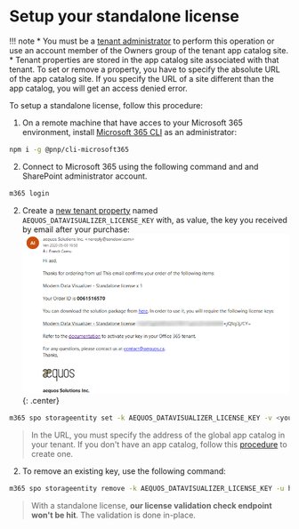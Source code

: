 # Setup your standalone license

!!! note
    * You must be a [tenant administrator](https://docs.microsoft.com/en-us/sharepoint/dev/spfx/tenant-properties?tabs=sprest#setwrite-tenant-properties) to perform this operation or use an account member of the Owners group of the tenant app catalog site.
    * Tenant properties are stored in the app catalog site associated with that tenant. To set or remove a property, you have to specify the absolute URL of the app catalog site. If you specify the URL of a site different than the app catalog, you will get an access denied error.

To setup a standalone license, follow this procedure:

1. On a remote machine that have acces to your Microsoft 365 environment, install [Microsoft 365 CLI](https://pnp.github.io/cli-microsoft365/) as an administrator:
  ```bash
  npm i -g @pnp/cli-microsoft365
  ```
2. Connect to Microsoft 365 using the following command and and SharePoint administrator account.
  ```bash
  m365 login
  ```
2. Create a [new tenant property](https://pnp.github.io/cli-microsoft365/cmd/spo/storageentity/storageentity-set/) named `AEQUOS_DATAVISUALIZER_LICENSE_KEY` with, as value, the key you received by email after your purchase:
        !["License mail"](./assets/license_mail.png){: .center}
  ```bash
  m365 spo storageentity set -k AEQUOS_DATAVISUALIZER_LICENSE_KEY -v <your_key> -d 'aequos Data Visualizer solution license key' -u https://contoso.sharepoint.com/sites/appcatalog
  ```
  > In the URL, you must specify the address of the global app catalog in your tenant. If you don't have an app catalog, follow this [procedure](https://docs.microsoft.com/en-us/sharepoint/use-app-catalog) to create one.

2. To remove an existing key, use the following command:
  ```bash
  m365 spo storageentity remove -k AEQUOS_DATAVISUALIZER_LICENSE_KEY -u https://contoso.sharepoint.com/sites/appcatalog
  ```

> With a standalone license, **our license validation check endpoint won't be hit**. The validation is done in-place.